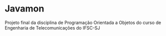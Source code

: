 Javamon
=======

Projeto final da disciplina de Programação Orientada a Objetos do curso de Engenharia de Telecomunicações do IFSC-SJ
